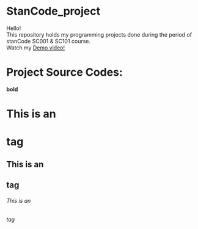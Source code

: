 # StanCode_project
   Hello!   
   This repository holds my programming projects done during the period of stanCode SC001 & SC101 course.  
   Watch my [Demo video!](https://drive.google.com/drive/folders/1cJicSoz-0hWVb1S5-6USpwwWVRSIto7F?usp=sharing)     
     
# Project Source Codes:






**bold**

# This is an <h1> tag

## This is an <h2> tag

###### This is an <h6> tag
